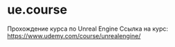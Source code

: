 # ue.course
Прохождение курса по Unreal Engine
Ссылка на курс: https://www.udemy.com/course/unrealengine/